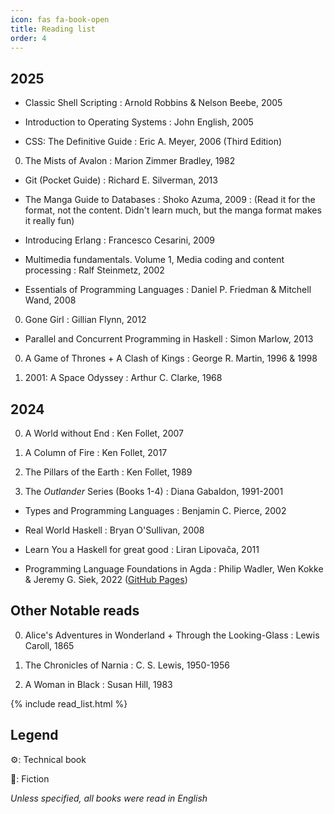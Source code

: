 ```yaml
---
icon: fas fa-book-open
title: Reading list
order: 4
---
```




## 2025

- Classic Shell Scripting
: Arnold Robbins & Nelson Beebe, 2005

- Introduction to Operating Systems
: John English, 2005

- CSS: The Definitive Guide
: Eric A. Meyer, 2006 (Third Edition)

0. The Mists of Avalon
: Marion Zimmer Bradley, 1982

- Git (Pocket Guide)
: Richard E. Silverman, 2013

- The Manga Guide to Databases
: Shoko Azuma, 2009
: (Read it for the format, not the content. Didn't learn much, but the manga format makes it really fun)

- Introducing Erlang
: Francesco Cesarini, 2009

- Multimedia fundamentals. Volume 1, Media coding and content processing
: Ralf Steinmetz, 2002

- Essentials of Programming Languages
: Daniel P. Friedman & Mitchell Wand, 2008

0. Gone Girl
: Gillian Flynn, 2012

- Parallel and Concurrent Programming in Haskell
: Simon Marlow, 2013

0. A Game of Thrones + A Clash of Kings
: George R. Martin, 1996 & 1998

0. 2001: A Space Odyssey
: Arthur C. Clarke, 1968

## 2024

0. A World without End 
: Ken Follet, 2007

0. A Column of Fire 
: Ken Follet, 2017

0. The Pillars of the Earth
: Ken Follet, 1989

0. The _Outlander_ Series (Books 1-4)
: Diana Gabaldon, 1991-2001

- Types and Programming Languages
: Benjamin C. Pierce, 2002

- Real World Haskell
: Bryan O'Sullivan, 2008 

- Learn You a Haskell for great good
: Liran Lipovača, 2011

- Programming Language Foundations in Agda
: Philip Wadler, Wen Kokke & Jeremy G. Siek, 2022 ([GitHub Pages](https://plfa.github.io))

<!-- ## Waiting on my bedside table… -->

## Other Notable reads

0. Alice's Adventures in Wonderland + Through the Looking-Glass
: Lewis Caroll, 1865

0. The Chronicles of Narnia
: C. S. Lewis, 1950-1956

0. A Woman in Black
: Susan Hill, 1983

{% include read_list.html %}

## Legend

⚙️: Technical book

🌠: Fiction

_Unless specified, all books were read in English_
